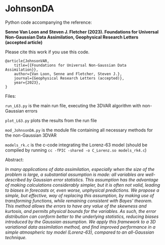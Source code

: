# JohnsonDA

Python code accompanying the reference:

**Senne Van Loon and Steven J. Fletcher (2023). Foundations for Universal Non-Gaussian Data Assimilation, Geophysical Research Letters (accepted article)**

Please cite this work if you use this code.
```
@article{JohnsonVAR,
    title={{Foundations for Universal Non-Gaussian Data Assimilation}},
    author={Van Loon, Senne and Fletcher, Steven J.},
    journal={Geophysical Research Letters (accepted)},
    year={2023},
}
```


Files:

`run_L63.py` is the main run file, executing the 3DVAR algorithm with non-Gaussian errors

`plot_L63.py` plots the results from the run file

`mod_JohnsonDA.py` is the module file containing all necessary methods for the non-Gaussian 3DVAR

`models_rk.c` is the c-code integrating the Lorenz-63 model (should be compiled by running ```cc -fPIC -shared -o C_Lorenz.so models_rk4.c```)

Abstract:

*In many applications of data assimilation, especially when the size of the problem is large, a substantial assumption is made: all variables are well-described by Gaussian error statistics. This assumption has the advantage of making calculations considerably simpler, but it is often not valid, leading to biases in forecasts or, even worse, unphysical predictions. We propose a simple, but effective, way of replacing this assumption, by making use of transforming functions, while remaining consistent with Bayes' theorem. This method allows the errors to have any value of the skewness and kurtosis, and permits physical bounds for the variables. As such, the error distribution can conform better to the underlying statistics, reducing biases introduced by the Gaussian assumption. We apply this framework to a 3D variational data assimilation method, and find improved performance in a simple atmospheric toy model (Lorenz-63), compared to an all-Gaussian technique.*
